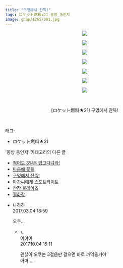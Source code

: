 ```yaml
---
title: "구멍에서 잔뜩!"
tags: ロケット燃料★21 동방_동인지
image: ghap/1265/001.jpg
---
```

<div class="article">
<p style="text-align: center; clear: none; float: none;"><img src="{{ site.nasurl }}/ghap/1265/001.jpg"/></p>
<p style="text-align: center; clear: none; float: none;"><img src="{{ site.nasurl }}/ghap/1265/002.jpg"/></p>
<p style="text-align: center; clear: none; float: none;"><img src="{{ site.nasurl }}/ghap/1265/003.jpg"/></p>
<p style="text-align: center; clear: none; float: none;"><img src="{{ site.nasurl }}/ghap/1265/004.jpg"/></p>
<p style="text-align: center; clear: none; float: none;"><img src="{{ site.nasurl }}/ghap/1265/005.jpg"/></p>
<p style="text-align: center; clear: none; float: none;"><img src="{{ site.nasurl }}/ghap/1265/006.jpg"/></p>
<p style="text-align: center; clear: none; float: none;"><img src="{{ site.nasurl }}/ghap/1265/007.jpg"/></p>
<p style="text-align: center; clear: none; float: none;"><br/></p>
<p style="text-align: center; clear: none; float: none;">[ロケット燃料★21] 구멍에서 잔뜩!</p>
<p><br/></p>
</div><div class="tagTrail">
<p>태그: </p>
<ul>
<li>ロケット燃料★21</li>
</ul>
</div><div class="another">
<p>'동방 동인지' 카테고리의 다른 글</p>
<ul>
<li><a href="/2016-07-31-ghap_1267">적어도 3일은 입고다녀라!</a></li>
<li><a href="/2016-07-31-ghap_1266">마음에 꽃을</a></li>
<li><a href="/2016-07-31-ghap_1265">구멍에서 잔뜩!</a></li>
<li><a href="/2016-07-31-ghap_1264">아가씨에게 스포트라이트</a></li>
<li><a href="/2016-07-31-ghap_1263">산장 블레이즈</a></li>
<li><a href="/2016-07-31-ghap_1262">월화장</a></li>
</ul>
</div><div class="cb_module cb_fluid">
<div class="cb_wrt cb_profile">
<div class="comment">
<ul>
<li class="cb_thumb_off" id="comment14931263">
<div class="cb_comment_area">
<div class="cb_info_area">
<div class="cb_section">
<span class="cb_nick_name">나하하</span>
</div>
<div class="cb_section">
<span class="cb_date">2017.03.04 18:59 </span>
</div>
</div>
<div class="cb_dsc_comment">
<p class="cb_dsc">
											오쿠…
										</p>
</div>
<ul>
<li class="cb_thumb_off" id="comment15096624">
<span class="cb_bu_subnode">ㄴ</span>
<div class="cb_comment_area">
<div class="cb_info_area">
<div class="cb_section">
<span class="cb_nick_name">여야여</span>
</div>
<div class="cb_section">
<span class="cb_date">2017.10.04 15:11 </span>
</div>
</div>
<div class="cb_dsc_comment">
<p class="cb_dsc">
																괜찮아 오쿠는 3걸음만 걸으면 바로 까먹을거야<br/>
아마....
															</p>
</div>
</div>
</li>
</ul>
</div></li>
</ul>
</div>
</div><!-- commentList close -->
</div>